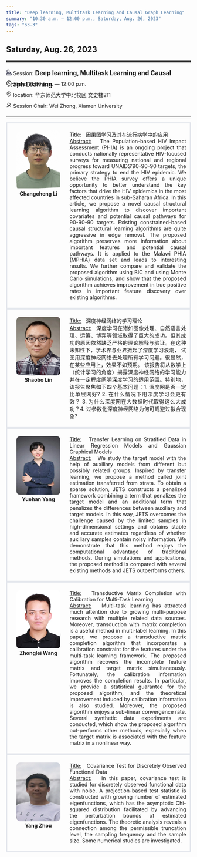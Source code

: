 ```yaml
---
title: "Deep learning, Multitask Learning and Causal Graph Learning"
summary: "10:30 a.m. — 12:00 p.m., Saturday, Aug. 26, 2023"
tags: "s3-3"
---
```


Saturday, Aug. 26, 2023
------


<hr style="border: 0; border-top: 5px solid;">

<div class="tip">
    <img class="icon" src="/icon/yanjiang.png" />
    Session: <span class="font-bold" style="font-size:120%">Deep learning, Multitask Learning and Causal Graph Learning</span>
</div>

<div class="tip">
    <img class="icon" src="/icon/shizhong.png" />
    Time: 10:30 a.m. — 12:00 p.m.
</div>
<div class="tip">
    <img class="icon" src="/icon/didian.png" />
    location: 华东师范大学中北校区 文史楼211
</div>


<div class="tip">
    <img class="icon" src="/icon/lingdao.png" />
    Session Chair: Wei Zhong, Xiamen University
</div>


________________________________________

<div class="row">
    <div class="left">
        <img src="/images/changcheng.png" class="avatar" />
        <div class="font-small font-bold">
            <a>
                Changcheng Li
            </a>
        </div>
    </div>
    <div class="right">
        <div class="font-small">
            <u>Title:</u> &nbsp;
            因果图学习及其在流行病学中的应用
        </div>
        <div class="content font-small">
            <u>Abstract:</u> &nbsp;
            The Population-based HIV Impact Assessment (PHIA) is an ongoing project that conducts nationally representative HIV-focused surveys for measuring national and regional progress toward UNAIDS’90-90-90 targets, the primary strategy to end the HIV epidemic. We believe the PHIA survey offers a unique opportunity to better understand the key factors that drive the HIV epidemics in the most affected countries in sub-Saharan Africa. In this article, we propose a novel causal structural learning algorithm to discover important covariates and potential causal pathways for 90-90-90 targets.
            Existing constrained-based causal structural learning algorithms are quite aggressive in edge removal. The proposed algorithm preserves more information about important features and potential causal pathways. It is applied to the Malawi PHIA (MPHIA) data set and leads to interesting results. We further compare and validate the proposed algorithm using BIC and using Monte Carlo simulations, and show that the proposed algorithm achieves improvement in true positive rates in important feature discovery over existing algorithms.
        </div>
    </div>
</div>

<div class="row">
    <div class="left">
        <img src="/images/shaobo.png" class="avatar" />
        <div class="font-small font-bold">
            <a>
                Shaobo Lin
            </a>
        </div>
    </div>
    <div class="right">
        <div class="font-small">
            <u>Title:</u> &nbsp;
            深度神经网络的学习理论
        </div>
        <div class="content font-small">
            <u>Abstract:</u> &nbsp;
            深度学习在诸如图像处理、自然语言处理、运筹、博弈等领域取得了巨大的成功。但其成功的原因依然缺乏严格的理论解释与验证。在这种未知性下，学术界与业界掀起了深度学习浪潮， 试图用深度神经网络去处理所有学习问题。很显然，在某些应用上，效果不如预期。 该报告将从数学上（统计学习的角度）揭露深度神经网络的学习能力并在一定程度阐明深度学习的适用范围。特别地，该报告聚焦如下四个基本问题：1. 深度网是否一定比单层网好? 2. 在什么情况下用深度学习会更有效？ 3. 为什么深度网在大数据时代取得这么大成功？4. 过参数化深度神经网络为何可规避过拟合现象?
        </div>
    </div>
</div>

<div class="row">
    <div class="left">
        <img src="/images/yuehan.png" class="avatar" />
        <div class="font-small font-bold">
            <a>
                Yuehan Yang
            </a>
        </div>
    </div>
    <div class="right">
        <div class="font-small">
            <u>Title:</u> &nbsp;
            Transfer Learning on Stratified Data in Linear Regression Models and Gaussian Graphical Models
        </div>
        <div class="content font-small">
            <u>Abstract:</u> &nbsp;
            We study the target model with the help of auxiliary models from different but possibly related groups. Inspired by transfer learning, we propose a method called joint estimation transferred from strata. To obtain a sparse solution, JETS constructs a penalized framework combining a term that penalizes the target model and an additional term that penalizes the differences between auxiliary and target models. In this way, JETS overcomes the challenge caused by the limited samples in high-dimensional settings and obtains stable and accurate estimates regardless of whether auxiliary samples contain noisy information. We demonstrate that this method enjoys the computational advantage of traditional methods. During simulations and applications, the proposed method is compared with several existing methods and JETS outperforms others.
        </div>
    </div>
</div>

<div class="row">
    <div class="left">
        <img src="/images/zhonglei.png" class="avatar" />
        <div class="font-small font-bold">
            <a>
                Zhonglei Wang
            </a>
        </div>
    </div>
    <div class="right">
        <div class="font-small">
            <u>Title:</u> &nbsp;
            Transductive Matrix Completion with Calibration for Multi-Task Learning 
        </div>
        <div class="content font-small">
            <u>Abstract:</u> &nbsp;
            Multi-task learning has attracted much attention due to growing multi-purpose research with multiple related data sources. Moreover, transduction with matrix completion is a useful method in multi-label learning. In this paper, we propose a transductive matrix completion algorithm that incorporates a calibration constraint for the features under the multi-task learning framework. The proposed algorithm recovers the incomplete feature matrix and target matrix simultaneously. Fortunately, the calibration information improves the completion results. In particular, we provide a statistical guarantee for the proposed algorithm, and the theoretical improvement induced by calibration information is also studied. Moreover, the proposed algorithm enjoys a sub-linear convergence rate. Several synthetic data experiments are conducted, which show the proposed algorithm out-performs other methods, especially when the target matrix is associated with the feature matrix in a nonlinear way.
        </div>
    </div>
</div>

<div class="row">
    <div class="left">
        <img src="/images/zhouyang.png" class="avatar" />
        <div class="font-small font-bold">
            <a>
                Yang Zhou
            </a>
        </div>
    </div>
    <div class="right">
        <div class="font-small">
            <u>Title:</u> &nbsp;
            Covariance Test for Discretely Observed Functional Data
        </div>
        <div class="content font-small">
            <u>Abstract:</u> &nbsp;
            In this paper, covariance test is studied for discretely observed functional data with noise. A projection-based test statistic is constructed with growing number of estimated eigenfunctions, which has the asymptotic Chi-squared distribution facilitated by advancing the perturbation bounds of estimated eigenfunctions. The theoretic analysis reveals a connection among the permissible truncation level, the sampling frequency and the sample size. Some numerical studies are investigated.
        </div>
    </div>
</div>

<style>

.tip {
    height: 30px;
    line-height: 30px;
}

.icon {
    width: 15px;
}

.row {
    padding: 10px; 
    height: auto; 
    border-bottom-width: 2px; 
    border-style: solid; 
    border-color: #E4E7ED; 
    padding-bottom: 20px; 
    padding-top: 20px;
    display: flex; 
    text-align: justify;
}

.left {
    min-width: 150px !important;
    text-align: center;
}

.avatar {
    width: 120px;
    height: 160px;
    max-width: 100%;
    border-radius: 10px;
}

.right {
    margin-left: 10px; 
    max-width: 80%;
}


.font-small {
    /* font-size: 16px; */
}

.font-bold {
    font-weight: bold;
}
</style>